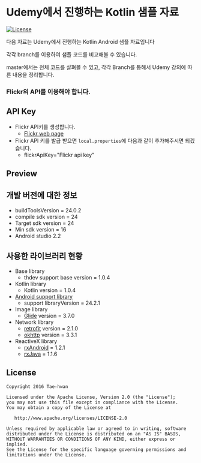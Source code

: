 # Udemy에서 진행하는 Kotlin 샘플 자료

[![License](https://img.shields.io/hexpm/l/plug.svg)]()

다음 자료는 Udemy에서 진행하는 Kotlin Android 샘플 자료입니다

각각 branch를 이용하여 샘플 코드를 비교해볼 수 있습니다.

master에서는 전체 코드를 살펴볼 수 있고, 각각 Branch를 통해서 Udemy 강의에 따른 내용을 정리합니다.

### Flickr의 API를 이용해야 합니다.


## API Key

- Flickr API키를 생성합니다.
    - [Flickr web page](https://www.flickr.com/services/apps/create/)
- Flickr API 키를 발급 받으면 `local.properties`에 다음과 같이 추가해주시면 되겠습니다.
    - flickrApiKey="Flickr api key"


## Preview



## 개발 버전에 대한 정보
- buildToolsVersion = 24.0.2
- compile sdk version = 24
- Target sdk version = 24
- Min sdk version = 16
- Android studio 2.2


## 사용한 라이브러리 현황
- Base library
    - thdev support base version = 1.0.4
- Kotlin library
    - Kotlin version = 1.0.4
- [Android support library](https://developer.android.com/topic/libraries/support-library/revisions.html)
    - support libraryVersion = 24.2.1
- Image library
    - [Glide](https://github.com/bumptech/glide) version = 3.7.0
- Network library
    - [retrofit](https://square.github.io/retrofit/) version = 2.1.0
    - [okhttp](http://square.github.io/okhttp/) version = 3.3.1
- ReactiveX library
    - [rxAndroid](https://github.com/ReactiveX/RxAndroid) = 1.2.1
    - [rxJava](https://github.com/ReactiveX/RxJava) = 1.1.6


## License

```
Copyright 2016 Tae-hwan

Licensed under the Apache License, Version 2.0 (the "License");
you may not use this file except in compliance with the License.
You may obtain a copy of the License at

   http://www.apache.org/licenses/LICENSE-2.0

Unless required by applicable law or agreed to in writing, software
distributed under the License is distributed on an "AS IS" BASIS,
WITHOUT WARRANTIES OR CONDITIONS OF ANY KIND, either express or implied.
See the License for the specific language governing permissions and
limitations under the License.
```

[sample_image_0]: images/sample_image_0.png